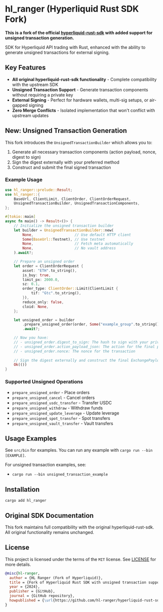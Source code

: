 # hl_ranger (Hyperliquid Rust SDK Fork)

**This is a fork of the official [hyperliquid-rust-sdk](https://github.com/hyperliquid-dex/hyperliquid-rust-sdk) with added support for unsigned transaction generation.**

SDK for Hyperliquid API trading with Rust, enhanced with the ability to generate unsigned transactions for external signing.

## Key Features

- **All original hyperliquid-rust-sdk functionality** - Complete compatibility with the upstream SDK
- **Unsigned Transaction Support** - Generate transaction components without requiring a private key
- **External Signing** - Perfect for hardware wallets, multi-sig setups, or air-gapped signing
- **Zero Merge Conflicts** - Isolated implementation that won't conflict with upstream updates

## New: Unsigned Transaction Generation

This fork introduces the `UnsignedTransactionBuilder` which allows you to:

1. Generate all necessary transaction components (action payload, nonce, digest to sign)
2. Sign the digest externally with your preferred method
3. Construct and submit the final signed transaction

### Example Usage

```rust
use hl_ranger::prelude::Result;
use hl_ranger::{
    BaseUrl, ClientLimit, ClientOrder, ClientOrderRequest,
    UnsignedTransactionBuilder, UnsignedTransactionComponents,
};

#[tokio::main]
async fn main() -> Result<()> {
    // Initialize the unsigned transaction builder
    let builder = UnsignedTransactionBuilder::new(
        None,                   // Use default HTTP client
        Some(BaseUrl::Testnet), // Use testnet
        None,                   // Fetch meta automatically
        None,                   // No vault address
    ).await?;

    // Prepare an unsigned order
    let order = ClientOrderRequest {
        asset: "ETH".to_string(),
        is_buy: true,
        limit_px: 2000.0,
        sz: 0.1,
        order_type: ClientOrder::Limit(ClientLimit {
            tif: "Gtc".to_string(),
        }),
        reduce_only: false,
        cloid: None,
    };

    let unsigned_order = builder
        .prepare_unsigned_order(order, Some("example_group".to_string()))
        .await?;

    // Now you have:
    // - unsigned_order.digest_to_sign: The hash to sign with your private key
    // - unsigned_order.action_payload_json: The action for the final payload
    // - unsigned_order.nonce: The nonce for the transaction
    
    // Sign the digest externally and construct the final ExchangePayload
    Ok(())
}
```

### Supported Unsigned Operations

- `prepare_unsigned_order` - Place orders
- `prepare_unsigned_cancel` - Cancel orders  
- `prepare_unsigned_usdc_transfer` - Transfer USDC
- `prepare_unsigned_withdraw` - Withdraw funds
- `prepare_unsigned_update_leverage` - Update leverage
- `prepare_unsigned_spot_transfer` - Spot transfers
- `prepare_unsigned_vault_transfer` - Vault transfers

## Usage Examples

See `src/bin` for examples. You can run any example with `cargo run --bin [EXAMPLE]`.

For unsigned transaction examples, see:
- `cargo run --bin unsigned_transaction_example`

## Installation

`cargo add hl_ranger`

## Original SDK Documentation

This fork maintains full compatibility with the original hyperliquid-rust-sdk. All original functionality remains unchanged.

## License

This project is licensed under the terms of the `MIT` license. See [LICENSE](LICENSE.md) for more details.

```bibtex
@misc{hl-ranger,
  author = {HL Ranger (Fork of Hyperliquid)},
  title = {Fork of Hyperliquid Rust SDK with unsigned transaction support},
  year = {2024},
  publisher = {GitHub},
  journal = {GitHub repository},
  howpublished = {\url{https://github.com/hl-ranger/hyperliquid-rust-sdk}}
}
```
